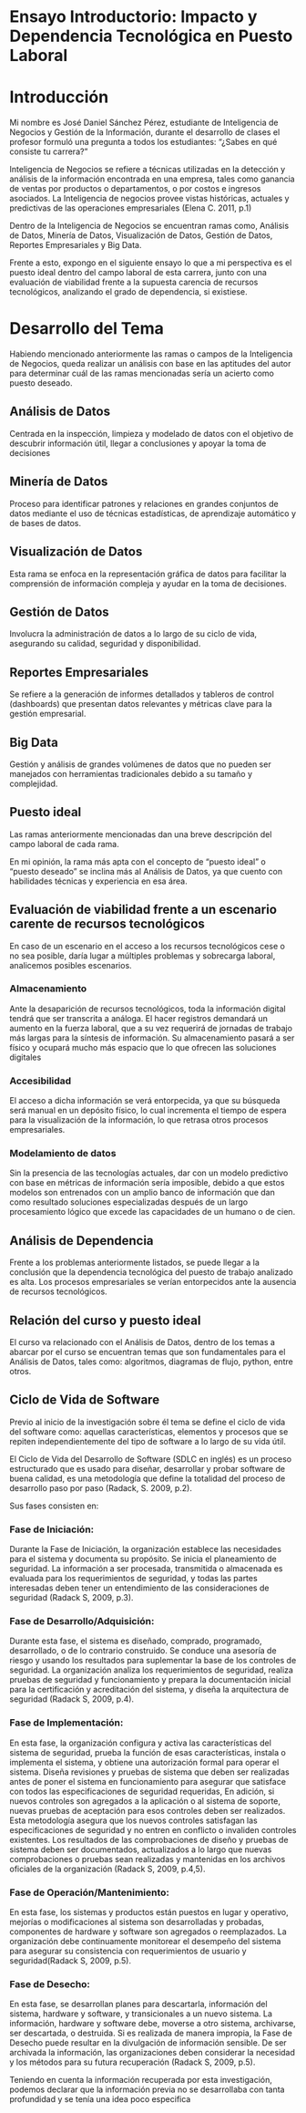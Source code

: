 # Ensayo Introductorio: Impacto y Dependencia Tecnológica en Puesto Laboral


# Introducción

Mi nombre es José Daniel Sánchez Pérez, estudiante de Inteligencia de Negocios y Gestión de la Información, durante el desarrollo de clases el profesor formuló una pregunta a todos los estudiantes: “¿Sabes en qué consiste tu carrera?”

Inteligencia de Negocios se refiere a técnicas utilizadas en la detección y análisis de la información encontrada en una empresa, tales como ganancia de ventas por productos o departamentos, o por costos e ingresos asociados. La Inteligencia de negocios provee vistas históricas, actuales y predictivas de las operaciones empresariales (Elena C. 2011, p.1)

Dentro de la Inteligencia de Negocios se encuentran ramas como, Análisis de Datos, Minería de Datos, Visualización de Datos, Gestión de Datos, Reportes Empresariales y Big Data.

Frente a esto, expongo en el siguiente ensayo lo que a mi perspectiva es el puesto ideal dentro del campo laboral de esta carrera, junto con una evaluación de viabilidad frente a la supuesta carencia de recursos tecnológicos, analizando el grado de dependencia, si existiese.

# Desarrollo del Tema

Habiendo mencionado anteriormente las ramas o campos de la Inteligencia de Negocios, queda realizar un análisis con base en las aptitudes del autor para determinar cuál de las ramas mencionadas sería un acierto como puesto deseado.

## Análisis de Datos

Centrada en la inspección, limpieza y modelado de datos con el objetivo de descubrir información útil, llegar a conclusiones y apoyar la toma de decisiones

## Minería de Datos

Proceso para identificar patrones y relaciones en grandes conjuntos de datos mediante el uso de técnicas estadísticas, de aprendizaje automático y de bases de datos.

## Visualización de Datos

Esta rama se enfoca en la representación gráfica de datos para facilitar la comprensión de información compleja y ayudar en la toma de decisiones.

## Gestión de Datos

Involucra la administración de datos a lo largo de su ciclo de vida, asegurando su calidad, seguridad y disponibilidad.

## Reportes Empresariales

Se refiere a la generación de informes detallados y tableros de control (dashboards) que presentan datos relevantes y métricas clave para la gestión empresarial.

## Big Data

Gestión y análisis de grandes volúmenes de datos que no pueden ser manejados con herramientas tradicionales debido a su tamaño y complejidad.

## Puesto ideal

Las ramas anteriormente mencionadas dan una breve descripción del campo laboral de cada rama.

En mi opinión, la rama más apta con el concepto de “puesto ideal” o “puesto deseado” se inclina más al Análisis de Datos, ya que cuento con habilidades técnicas y experiencia en esa área.

## Evaluación de viabilidad frente a un escenario carente de recursos tecnológicos

En caso de un escenario en el acceso a los recursos tecnológicos cese o no sea posible, daría lugar a múltiples problemas y sobrecarga laboral, analicemos posibles escenarios.

### Almacenamiento

Ante la desaparición de recursos tecnológicos, toda la información digital tendrá que ser transcrita a análoga. El hacer registros demandará un aumento en la fuerza laboral, que a su vez requerirá de jornadas de trabajo más largas para la síntesis de información. Su almacenamiento pasará a ser físico y ocupará mucho más espacio que lo que ofrecen las soluciones digitales

### Accesibilidad

El acceso a dicha información se verá entorpecida, ya que su búsqueda será manual en un depósito físico, lo cual incrementa el tiempo de espera para la visualización de la información, lo que retrasa otros procesos empresariales.

### Modelamiento de datos

Sin la presencia de las tecnologías actuales, dar con un modelo predictivo con base en métricas de información sería imposible, debido a que estos modelos son entrenados con un amplio banco de información que dan como resultado soluciones especializadas después de un largo procesamiento lógico que excede las capacidades de un humano o de cien.

## Análisis de Dependencia

Frente a los problemas anteriormente listados, se puede llegar a la conclusión que la dependencia tecnológica del puesto de trabajo analizado es alta. Los procesos empresariales se verían entorpecidos ante la ausencia de recursos tecnológicos.

## Relación del curso y puesto ideal

El curso va relacionado con el Análisis de Datos, dentro de los temas a abarcar por el curso se encuentran temas que son fundamentales para el Análisis de Datos, tales como: algoritmos, diagramas de flujo, python, entre otros.

## Ciclo de Vida de Software

Previo al inicio de la investigación sobre él tema se define el ciclo de vida del software como: aquellas características, elementos y procesos que se repiten independientemente del tipo de software a lo largo de su vida útil.

El Ciclo de Vida del Desarrollo de Software (SDLC en inglés) es un proceso estructurado que es usado para diseñar, desarrollar y probar software de buena calidad, es una metodología que define la totalidad del proceso de desarrollo paso por paso (Radack, S. 2009, p.2).

Sus fases consisten en:

### Fase de Iniciación:

Durante la Fase de Iniciación, la organización establece las necesidades para el sistema y documenta su propósito. Se inicia el planeamiento de seguridad. La información a ser procesada, transmitida o almacenada es evaluada para los requerimientos de seguridad, y todas las partes interesadas deben tener un entendimiento de las consideraciones de seguridad (Radack S, 2009, p.3).

### Fase de Desarrollo/Adquisición:

Durante esta fase, el sistema es diseñado, comprado, programado, desarrollado, o de lo contrario construido. Se conduce una asesoría de riesgo y usando los resultados para suplementar la base de los controles de seguridad. La organización analiza los requerimientos de seguridad, realiza pruebas de seguridad y funcionamiento y prepara la documentación inicial para la certificación y acreditación del sistema, y diseña la arquitectura de seguridad (Radack S, 2009, p.4).

### Fase de Implementación:

En esta fase, la organización configura y activa las características del sistema de seguridad, prueba la función de esas características, instala o implementa el sistema, y obtiene una autorización formal para operar el sistema. Diseña revisiones y pruebas de sistema que deben ser realizadas antes de poner el sistema en funcionamiento para asegurar que satisface con todos las especificaciones de seguridad requeridas, En adición, si nuevos controles son agregados a la aplicación o al sistema de soporte, nuevas pruebas de aceptación para esos controles deben ser realizados. Esta metodología asegura que los nuevos controles satisfagan las especificaciones de seguridad y no entren en conflicto o invaliden controles existentes. Los resultados de las comprobaciones de diseño y pruebas de sistema deben ser documentados, actualizados a lo largo que nuevas comprobaciones o pruebas sean realizadas y mantenidas en los archivos oficiales de la organización (Radack S, 2009, p.4,5).

### Fase de Operación/Mantenimiento:

En esta fase, los sistemas y productos están puestos en lugar y operativo, mejorías o modificaciones al sistema son desarrolladas y probadas, componentes de hardware y software son agregados o reemplazados. La organización debe continuamente monitorear el desempeño del sistema para asegurar su consistencia con requerimientos de usuario y seguridad(Radack S, 2009, p.5).

### Fase de Desecho:

En esta fase, se desarrollan planes para descartarla, información del sistema, hardware y software, y transicionales a un nuevo sistema. La información, hardware y software debe, moverse a otro sistema, archivarse, ser descartada, o destruida. Si es realizada de manera impropia, la Fase de Desecho puede resultar en la divulgación de información sensible. De ser archivada la información, las organizaciones deben considerar la necesidad y los métodos para su futura recuperación (Radack S, 2009, p.5).

Teniendo en cuenta la información recuperada por esta investigación, podemos declarar que la información previa no se desarrollaba con tanta profundidad y se tenía una idea poco especifica
